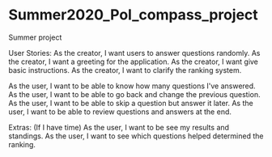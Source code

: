 # Summer2020_Pol_compass_project
Summer project

User Stories:
  As the creator, I want users to answer questions randomly.
  As the creator, I want a greeting for the application.
  As the creator, I want give basic instructions.
  As the creator, I want to clarify the ranking system.
  
  As the user, I want to be able to know how many questions I've answered.
  As the user, I want to be able to go back and change the previous question.
  As the user, I want to be able to skip a question but answer it later.
  As the user, I want to be able to review questions and answers at the end.
  
Extras: (If I have time)
  As the user, I want to be see my results and standings.
  As the user, I want to see which questions helped determined the ranking.
  
